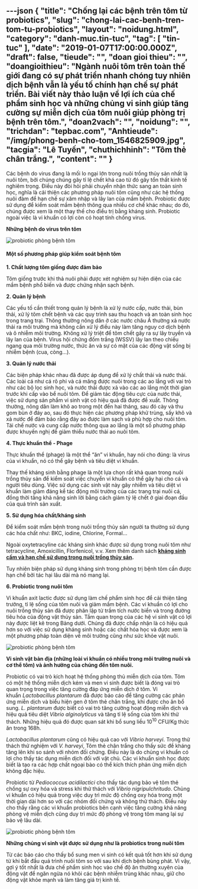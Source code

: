 ---json
{
    "title": "Chống lại các bệnh trên tôm từ probiotics",
    "slug": "chong-lai-cac-benh-tren-tom-tu-probiotics",
    "layout": "noidung.html",
    "category": "danh-muc.tin-tuc",
    "tag": [
        "tin-tuc"
    ],
    "date": "2019-01-07T17:00:00.000Z",
    "draft": false,
    "tieude": "",
    "doan gioi thieu": "",
    "doangioithieu": "Ngành nuôi tôm trên toàn thế giới đang có sự phát triển nhanh chóng tuy nhiên dịch bệnh vẫn là yếu tố chính hạn chế sự phát triển. Bài viết này thảo luận về lợi ích của chế phẩm sinh học và những chủng vi sinh giúp tăng cường sự miễn dịch của tôm nuôi giúp phòng trị bệnh trên tôm.",
    "doan2vach": "",
    "noidung": "",
    "trichdan": "tepbac.com",
    "Anhtieude": "/img/phong-benh-cho-tom_1546825909.jpg",
    "tacgia": "Lê Tuyến",
    "chuthichhinh": "Tôm thẻ chân trắng.",
    "__content__": ""
}
---
<p>C&aacute;c bệnh do virus đang l&agrave; mối lo ngại lớn trong nu&ocirc;i trồng thủy sản nhất l&agrave; nu&ocirc;i t&ocirc;m, bởi ch&uacute;ng ch&uacute;ng g&acirc;y tỉ lệ chết kh&aacute; cao từ đ&oacute; g&acirc;y tổn thất kinh tế nghi&ecirc;m trọng. Điều n&agrave;y đ&ograve;i hỏi phải chuyển nhận thức sang an to&agrave;n sinh học, nghĩa l&agrave; cải thiện c&aacute;c phương ph&aacute;p nu&ocirc;i t&ocirc;m cũng như c&aacute;c hệ thống nu&ocirc;i đảm để hạn chế sự x&acirc;m nhập v&agrave; l&acirc;y lan của mầm bệnh. Probiotic được sử dụng để kiểm so&aacute;t mầm bệnh th&ocirc;ng qua nhiều cơ chế kh&aacute;c nhau; do đ&oacute;, ch&uacute;ng được xem l&agrave; một thay thế cho điều trị bằng kh&aacute;ng sinh. Probiotic ngo&agrave;i việc l&agrave; vi khuẩn c&oacute; lợi c&ograve;n c&oacute; hoạt t&iacute;nh chống virus.</p>

<p><strong>Những bệnh do virus tr&ecirc;n t&ocirc;m</strong></p>

<p><img alt="probiotic phòng bệnh tôm" src="https://tepbac.com/upload/images/2019/01/benh-do-virus-tren-tom_1546824597.jpg" title="probiotic trên tôm, men vi sinh, chủng vi khuẩn nuôi tôm, bệnh tôm, phòng bệnh tôm" /></p>

<h4>Một số phương ph&aacute;p gi&uacute;p kiểm so&aacute;t bệnh t&ocirc;m</h4>

<p><strong>1. Chất lượng t&ocirc;m giống được đảm bảo</strong></p>

<p>T&ocirc;m giống trước khi thả nu&ocirc;i phải được x&eacute;t nghiệm sự hiện diện của c&aacute;c mầm bệnh phổ biến v&agrave; được chứng nhận sạch bệnh.</p>

<p><strong>2. Quản l&yacute; bệnh</strong></p>

<p>C&aacute;c yếu tố cần thiết trong quản l&yacute; bệnh l&agrave; xử l&yacute; nước cấp, nước thải, b&ugrave;n thải, xử l&yacute; t&ocirc;m chết bệnh v&agrave; c&aacute;c quy tr&igrave;nh sau thu hoạch v&agrave; an to&agrave;n sinh học trong trang trại. Th&ocirc;ng thường n&ocirc;ng d&acirc;n ở c&aacute;c nước ch&acirc;u &Aacute; thường xả nước thải ra m&ocirc;i trường m&agrave; kh&ocirc;ng cần xử l&yacute; điều n&agrave;y l&agrave;m tăng nguy cơ dịch bệnh v&agrave; &ocirc; nhiễm m&ocirc;i trường. Kh&ocirc;ng xử l&yacute; triệt để t&ocirc;m chết g&acirc;y ra sự l&acirc;y truyền v&agrave; l&acirc;y lan của bệnh. Virus hội chứng đốm trắng (WSSV) l&acirc;y lan theo chiều ngang qua m&ocirc;i trường nước, thức ăn v&agrave; sự c&oacute; mặt của c&aacute;c động vật sống bị nhiễm bệnh (cua, c&ograve;ng...).</p>

<p><strong>3. Quản l&yacute; nước thải</strong></p>

<p>C&aacute;c biện ph&aacute;p kh&aacute;c nhau đ&atilde; được &aacute;p dụng để xử l&yacute; chất thải v&agrave; nước thải. C&aacute;c lo&agrave;i c&aacute; như c&aacute; r&ocirc; phi v&agrave; c&aacute; măng được nu&ocirc;i trong c&aacute;c ao lắng với vai tr&ograve; như c&aacute;c bộ lọc sinh học, v&agrave; nước thải được xả v&agrave;o c&aacute;c ao lắng một thời gian trước khi cấp v&agrave;o bể nu&ocirc;i t&ocirc;m. Để giảm t&aacute;c động ti&ecirc;u cực của nước thải, việc sử dụng sản phẩm vi sinh vật c&oacute; hiệu quả đ&atilde; được đề xuất. Th&ocirc;ng thường, n&ocirc;ng d&acirc;n l&agrave;m kh&ocirc; ao trong một đến hai th&aacute;ng, sau đ&oacute; c&agrave;y v&agrave; thu gom b&ugrave;n ở đ&aacute;y ao, sau đ&oacute; thực hiện c&aacute;c phương ph&aacute;p khử tr&ugrave;ng, sấy kh&ocirc; v&agrave; xả nước để đảm bảo rằng đ&aacute;y ao được l&agrave;m sạch v&agrave; ph&ugrave; hợp cho nu&ocirc;i t&ocirc;m. T&aacute;i chế nước v&agrave; cung cấp nước th&ocirc;ng qua ao lắng l&agrave; một số phương ph&aacute;p được khuyến nghị để giảm thiểu nước thải ao nu&ocirc;i t&ocirc;m.</p>

<p><strong>4. Thực khuẩn thể - Phage</strong></p>

<p>Thực khuẩn thể (phage) l&agrave; một thể &ldquo;ăn&rdquo; vi khuẩn, hay n&oacute;i cho đ&uacute;ng: l&agrave; virus của vi khuẩn, n&oacute; c&oacute; thể g&acirc;y bệnh v&agrave; ti&ecirc;u diệt vi khuẩn.</p>

<p>Thay thế kh&aacute;ng sinh bằng phage l&agrave; một lựa chọn rất khả quan trong nu&ocirc;i trồng thủy sản để kiểm so&aacute;t việc chuyển vi khuẩn c&oacute; thể g&acirc;y hại cho c&aacute; v&agrave; người ti&ecirc;u d&ugrave;ng. Việc sử dụng c&aacute;c sinh vật n&agrave;y g&acirc;y nhiễm v&agrave; ti&ecirc;u diệt vi khuẩn l&agrave;m giảm đ&aacute;ng kể t&aacute;c động m&ocirc;i trường của c&aacute;c trang trại nu&ocirc;i c&aacute;, đồng thời tăng khả năng sinh lời bằng c&aacute;ch giảm tỷ lệ chết ở giai đoạn đầu của qu&aacute; tr&igrave;nh sản xuất.</p>

<p><strong>5. Sử dụng h&oacute;a chất/kh&aacute;ng sinh</strong></p>

<p>Để kiểm so&aacute;t mầm bệnh trong nu&ocirc;i trồng thủy sản người ta thường sử dụng c&aacute;c h&oacute;a chất như: BKC, iodine, Chlorine, Formal&hellip;</p>

<p>Ngo&agrave;i oxytetracyline c&aacute;c kh&aacute;ng sinh kh&aacute;c được sử dụng trong nu&ocirc;i t&ocirc;m như tetracycline, Amoxicillin,&nbsp;Florfenicol, v.v. Xem th&ecirc;m danh s&aacute;ch&nbsp;<strong><a href="https://tepbac.com/tin-tuc/full/danh-muc-thuoc-hoa-chat-khang-sinh-cam-su-dung-han-che-su-dung-trong-san-xuat-kinh-doanh-thuy-san-va-thuoc-thu-y-11801.html" target="_blank">kh&aacute;ng sinh cấm v&agrave; hạn chế sử dụng trong nu&ocirc;i trồng thủy sản</a>.</strong></p>

<p>Tuy nhi&ecirc;n biện ph&aacute;p sử dụng kh&aacute;ng sinh trong ph&ograve;ng trị bệnh t&ocirc;m cần được hạn chế bởi t&aacute;c hại l&acirc;u d&agrave;i m&agrave; n&oacute; mang lại.</p>

<p><strong>6. Probiotic trong nu&ocirc;i t&ocirc;m</strong></p>

<p>Vi khuẩn axit lactic được sử dụng l&agrave;m chế phẩm sinh học để cải thiện tăng trưởng, tỉ lệ sống của t&ocirc;m nu&ocirc;i v&agrave; giảm mầm bệnh. C&aacute;c vi khuẩn c&oacute; lợi cho nu&ocirc;i trồng thủy sản đ&atilde; được ph&acirc;n lập từ trầm t&iacute;ch nước biển v&agrave; trong đường ti&ecirc;u h&oacute;a của động vật thủy sản. Tầm quan trọng của c&aacute;c hệ vi sinh vật c&oacute; lợi n&agrave;y được liệt k&ecirc; trong Bảng dưới. Ch&uacute;ng đ&atilde; được chấp nhận l&agrave; c&oacute; hiệu quả hơn so với việc sử dụng kh&aacute;ng sinh hoặc c&aacute;c chất h&oacute;a học v&agrave; được xem l&agrave; một phương ph&aacute;p to&agrave;n diện về m&ocirc;i trường cũng như sức khỏe vật nu&ocirc;i.</p>

<p><img alt="probiotic phòng bệnh tôm" src="https://tepbac.com/upload/images/2019/01/probiotic-trong-nuoi-tom_1546825093.jpg" title="probiotic trên tôm, men vi sinh, chủng vi khuẩn nuôi tôm, bệnh tôm, phòng bệnh tôm" /></p>

<p><strong>Vi sinh vật bản địa (những lo&agrave;i vi khuẩn c&oacute; nhiều trong m&ocirc;i trường nu&ocirc;i v&agrave; cơ thể t&ocirc;m) v&agrave; ảnh hưởng của ch&uacute;ng đến t&ocirc;m nu&ocirc;i.</strong></p>

<p>Probiotic c&oacute; vai tr&ograve; k&iacute;ch hoạt hệ thống ph&ograve;ng thủ miễn dịch của t&ocirc;m. T&ocirc;m c&oacute; một hệ thống miễn dịch k&eacute;m v&agrave; men vi sinh được biết l&agrave; đ&oacute;ng vai tr&ograve; quan trọng trong việc tăng cường đ&aacute;p ứng miễn dịch ở t&ocirc;m. Vi khuẩn&nbsp;<em>Lactobacillus plantarum</em>&nbsp;đ&atilde; được b&aacute;o c&aacute;o để tăng cường c&aacute;c phản ứng miễn dịch v&agrave; biểu hiện gen ở t&ocirc;m thẻ ch&acirc;n trắng, khi được cho ăn bổ sung.&nbsp;<em>L. plantarum</em>&nbsp;được biết c&oacute; vai tr&ograve; tăng cường hoạt động miễn dịch v&agrave; hiệu quả ti&ecirc;u diệt&nbsp;<em>Vibrio alginolyticus</em>&nbsp;v&agrave; tăng tỉ lệ sống của t&ocirc;m khi thử th&aacute;ch. Những hiệu quả đ&oacute; được quan s&aacute;t khi bổ sung liều 10<sup>10</sup>&nbsp;CFU/Kg thức ăn trong 168h.</p>

<p><em>Lactobacillus plantarum</em>&nbsp;cũng c&oacute; hiệu quả cao với&nbsp;<em>Vibrio harveyi</em>. Trong thử th&aacute;ch thử nghiệm với&nbsp;<em>V. harveyi</em>, T&ocirc;m thẻ ch&acirc;n trắng cho thấy sức đề kh&aacute;ng tăng l&ecirc;n khi so s&aacute;nh với nh&oacute;m đối chứng. Điều n&agrave;y l&agrave; do chủng vi khuẩn c&oacute; lợi cho thấy t&aacute;c dụng miễn dịch đối với vật chủ. C&aacute;c vi khuẩn sinh học được biết l&agrave; tạo ra c&aacute;c hợp chất ngoại b&agrave;o c&oacute; thể k&iacute;ch th&iacute;ch phản ứng miễn dịch kh&ocirc;ng đặc hiệu.&nbsp;</p>

<p>Probiotic từ&nbsp;<em>Pediococcus acidilactici</em>&nbsp;cho thấy t&aacute;c dụng bảo vệ t&ocirc;m thẻ chống sự oxy h&oacute;a v&agrave; stress khi thử th&aacute;ch với&nbsp;<em>Vibrio nigripulchritudo</em>. Chủng vi khuẩn c&oacute; hiệu quả trong việc duy tr&igrave; mức độ chống oxy h&oacute;a trong một thời gian d&agrave;i hơn so với c&aacute;c nh&oacute;m đối chứng v&agrave; kh&ocirc;ng thử th&aacute;ch. Điều n&agrave;y cho thấy rằng c&aacute;c vi khuẩn probiotics b&ecirc;n cạnh việc tăng cường khả năng ph&ograve;ng vệ miễn dịch cũng duy tr&igrave; mức độ ph&ograve;ng vệ trong t&ocirc;m mang lại sự bảo vệ l&acirc;u d&agrave;i.&nbsp;</p>

<p><img alt="probiotic phòng bệnh tôm" src="https://tepbac.com/upload/images/2019/01/nhung-chung-vi-sinh-trong-nuoi_1546825453.jpg" title="probiotic trên tôm, men vi sinh, chủng vi khuẩn nuôi tôm, bệnh tôm, phòng bệnh tôm" /></p>

<p><strong>Những chủng vi sinh vật được sử dụng như l&agrave; probiotics trong nu&ocirc;i t&ocirc;m</strong></p>

<p>Từ c&aacute;c b&aacute;o c&aacute;o cho thấy bổ sung men vi sinh c&oacute; kết quả tốt hơn khi sử dụng từ khi bắt đầu qu&aacute; tr&igrave;nh nu&ocirc;i t&ocirc;m so với sau khi dịch bệnh b&ugrave;ng ph&aacute;t. V&igrave; vậy, gợi &yacute; tốt nhất l&agrave; đưa chế phẩm sinh học v&agrave;o chế độ ăn thường xuy&ecirc;n của động vật để ngăn ngừa n&oacute; khỏi c&aacute;c bệnh nhiễm tr&ugrave;ng kh&aacute;c nhau, giữ cho động vật khỏe mạnh v&agrave; l&agrave;m tăng gi&aacute; trị kinh tế.</p>
